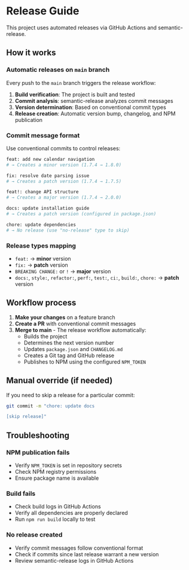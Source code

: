 # Release Guide

This project uses automated releases via GitHub Actions and semantic-release.

## How it works

### Automatic releases on `main` branch
Every push to the `main` branch triggers the release workflow:
1. **Build verification**: The project is built and tested
2. **Commit analysis**: semantic-release analyzes commit messages
3. **Version determination**: Based on conventional commit types
4. **Release creation**: Automatic version bump, changelog, and NPM publication

### Commit message format
Use conventional commits to control releases:

```bash
feat: add new calendar navigation
# → Creates a minor version (1.7.4 → 1.8.0)

fix: resolve date parsing issue
# → Creates a patch version (1.7.4 → 1.7.5)

feat!: change API structure
# → Creates a major version (1.7.4 → 2.0.0)

docs: update installation guide
# → Creates a patch version (configured in package.json)

chore: update dependencies
# → No release (use "no-release" type to skip)
```

### Release types mapping
- `feat:` → **minor** version
- `fix:` → **patch** version
- `BREAKING CHANGE:` or `!` → **major** version
- `docs:`, `style:`, `refactor:`, `perf:`, `test:`, `ci:`, `build:`, `chore:` → **patch** version

## Workflow process

1. **Make your changes** on a feature branch
2. **Create a PR** with conventional commit messages
3. **Merge to main** - The release workflow automatically:
   - Builds the project
   - Determines the next version number
   - Updates `package.json` and `CHANGELOG.md`
   - Creates a Git tag and GitHub release
   - Publishes to NPM using the configured `NPM_TOKEN`

## Manual override (if needed)

If you need to skip a release for a particular commit:
```bash
git commit -m "chore: update docs

[skip release]"
```

## Troubleshooting

### NPM publication fails
- Verify `NPM_TOKEN` is set in repository secrets
- Check NPM registry permissions
- Ensure package name is available

### Build fails
- Check build logs in GitHub Actions
- Verify all dependencies are properly declared
- Run `npm run build` locally to test

### No release created
- Verify commit messages follow conventional format
- Check if commits since last release warrant a new version
- Review semantic-release logs in GitHub Actions
